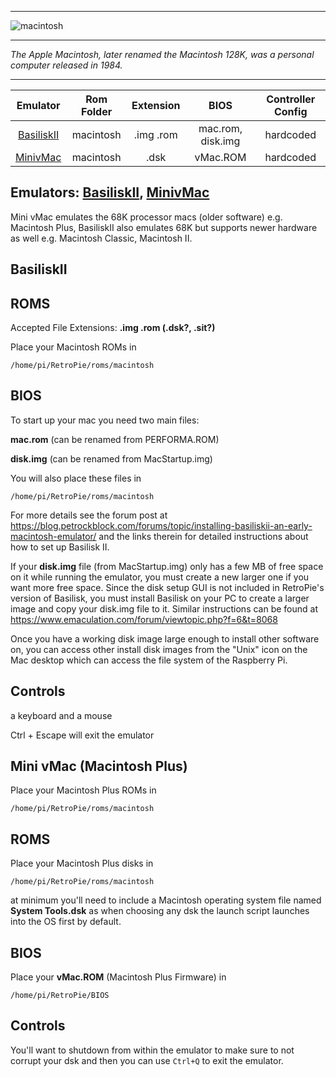 ***
![macintosh](https://cloud.githubusercontent.com/assets/10035308/12192521/6b03d7d0-b59c-11e5-970e-b317595478bb.png)
***
_The Apple Macintosh, later renamed the Macintosh 128K, was a personal computer released in 1984._
***

| Emulator | Rom Folder | Extension | BIOS |  Controller Config |
| :---: | :---: | :---: | :---: | :---: |
| [BasiliskII](http://basilisk.cebix.net/) | macintosh  | .img .rom | mac.rom, disk.img | hardcoded |
| [MinivMac](http://www.gryphel.com/c/minivmac/) | macintosh  | .dsk | vMac.ROM | hardcoded |

## Emulators: [BasiliskII](http://basilisk.cebix.net/), [MinivMac](http://www.gryphel.com/c/minivmac/)

Mini vMac emulates the 68K processor macs (older software) e.g. Macintosh Plus, BasiliskII also emulates 68K but supports newer hardware as well e.g. Macintosh Classic, Macintosh II.

## BasiliskII

## ROMS
Accepted File Extensions: **.img .rom  (.dsk?, .sit?)**

Place your Macintosh ROMs in
```
/home/pi/RetroPie/roms/macintosh
```

## BIOS
To start up your mac you need two main files: 

**mac.rom** (can be renamed from PERFORMA.ROM)

**disk.img** (can be renamed from MacStartup.img)

You will also place these files in
```
/home/pi/RetroPie/roms/macintosh
```
For more details see the forum post at https://blog.petrockblock.com/forums/topic/installing-basiliskii-an-early-macintosh-emulator/ and the links therein for detailed instructions about how to set up Basilisk II.

If your **disk.img** file (from MacStartup.img) only has a few MB of free space on it while running the emulator, you must create a new larger one if you want more free space. Since the disk setup GUI is not included in RetroPie's version of Basilisk, you must install Basilisk on your PC to create a larger image and copy your disk.img file to it. Similar instructions can be found at
https://www.emaculation.com/forum/viewtopic.php?f=6&t=8068

Once you have a working disk image large enough to install other software on, you can access other install disk images from the "Unix" icon on the Mac desktop which can access the file system of the Raspberry Pi.

## Controls

a keyboard and a mouse

Ctrl + Escape will exit the emulator


## Mini vMac (Macintosh Plus)

Place your Macintosh Plus ROMs in
```
/home/pi/RetroPie/roms/macintosh
```

## ROMS

Place your Macintosh Plus disks in

```
/home/pi/RetroPie/roms/macintosh
```

at minimum you'll need to include a Macintosh operating system file named **System Tools.dsk** as when choosing any dsk the launch script launches into the OS first by default.

## BIOS

Place your **vMac.ROM** (Macintosh Plus Firmware) in

```
/home/pi/RetroPie/BIOS
```

## Controls

You'll want to shutdown from within the emulator to make sure to not corrupt your dsk and then you can use `Ctrl+Q` to exit the emulator.